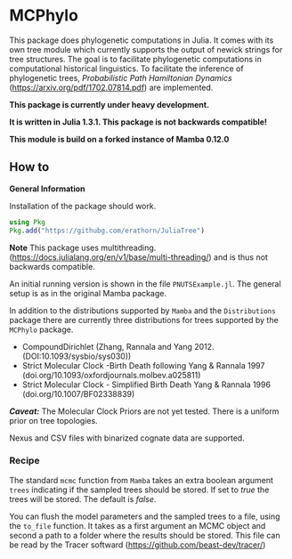 # MCPhylo

This package does phylogenetic computations in Julia. It comes with its own tree
module which currently supports the output of newick strings for tree structures.
The goal is to facilitate phylogenetic computations in computational historical
linguistics. To facilitate the inference of phylogenetic trees,
_Probabilistic Path Hamiltonian Dynamics_ (https://arxiv.org/pdf/1702.07814.pdf)
are implemented.

**This package is currently under heavy development.**

**It is written in Julia 1.3.1. This package is not backwards compatible!**

**This module is build on a forked instance of Mamba 0.12.0**

## How to

**General Information**

Installation of the package should work.

```julia
using Pkg
Pkg.add("https://githubg.com/erathorn/JuliaTree")
```


**Note** This package uses multithreading. (https://docs.julialang.org/en/v1/base/multi-threading/) and is thus not backwards compatible.

An initial running version is shown in the file `PNUTSExample.jl`. The general setup is as in the original Mamba package.

In addition to the distributions supported by `Mamba` and the `Distributions` package there are currently three distributions for trees supported by the `MCPhylo` package.

* CompoundDirichlet (Zhang, Rannala and Yang 2012. (DOI:10.1093/sysbio/sys030))
* Strict Molecular Clock -Birth Death following Yang & Rannala 1997 (doi.org/10.1093/oxfordjournals.molbev.a025811)
* Strict Molecular Clock - Simplified Birth Death Yang & Rannala 1996 (doi.org/10.1007/BF02338839)

___Caveat:___ The Molecular Clock Priors are not yet tested. There is a uniform prior on tree topologies.

Nexus and CSV files with binarized cognate data are supported.

### Recipe

The standard `mcmc` function from `Mamba` takes an extra boolean argument `trees` indicating if the sampled trees should be stored. If set to _true_ the trees will be stored. The default is _false_.

You can flush the model parameters and the sampled trees to a file, using the `to_file` function. It takes as a first argument an MCMC object and second a path to a folder where the results should be stored. This file can be read by the Tracer softward (https://github.com/beast-dev/tracer/)
